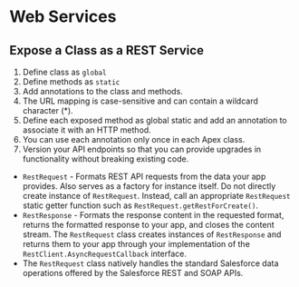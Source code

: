 # Web Services

## Expose a Class as a REST Service
1. Define class as `global`
2. Define methods as `static`
3. Add annotations to the class and methods.
4. The URL mapping is case-sensitive and can contain a wildcard character (*).
5. Define each exposed method as global static and add an annotation to associate it with an HTTP method.
6. You can use each annotation only once in each Apex class.
7. Version your API endpoints so that you can provide upgrades in functionality without breaking existing code.

* `RestRequest` - Formats REST API requests from the data your app provides.  Also serves as a factory for instance itself.  Do not directly create instance of `RestRequest`.  Instead, call an appropriate `RestRequest` static getter function such as 
`RestRequest.getRestForCreate()`.  
* `RestResponse` - Formats the response content in the requested format, returns the formatted response to your app,
and closes the content stream.  The `RestRequest` class creates instances of `RestResponse` and returns them to your app through your implementation of the `RestClient.AsyncRequestCallback` interface.  
* The `RestRequest` class natively handles the standard Salesforce data operations offered by the Salesforce REST and SOAP APIs.

